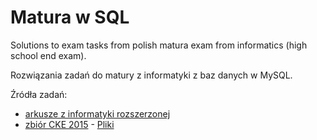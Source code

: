 # Matura w SQL
Solutions to exam tasks from polish matura exam from informatics (high school end exam).

Rozwiązania zadań do matury z informatyki z baz danych w MySQL.

Źródła zadań:
- [arkusze z informatyki rozszerzonej](https://arkusze.pl/informatyka-matura-poziom-rozszerzony/)
- [zbiór CKE 2015](https://cke.gov.pl/images/_EGZAMIN_MATURALNY_OD_2015/Materialy/Zbiory_zadan/Matura_Zbi%C3%B3r_zada%C5%84_Informatyka.pdf) - [Pliki](https://lodz.oke.gov.pl/lodz.oke.gov.pl/wp-content/uploads/2022/10/inf-pr-dane.zip)
